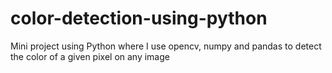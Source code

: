 # color-detection-using-python
Mini project using Python where I use opencv, numpy and pandas to detect the color of a given pixel on any image
